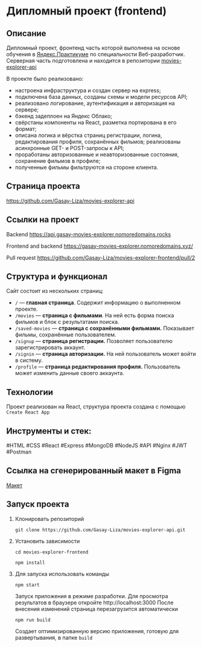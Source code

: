 # Дипломный проект (frontend)

## Описание

Дипломный проект, фронтенд часть которой выполнена на основе обучения в  [Яндекс.Практикуме](https://praktikum.yandex.ru/)
по специальности Веб-разработчик. Серверная часть подготовлена и  находится в репозитории
[movies-explorer-api](https://github.com/Gasay-Liza/movies-explorer-api)

В проекте было реализовано:
* настроена инфраструктура и создан сервер на express;
* подключена база данных, созданы схемы и модели ресурсов API;
* реализовано логирование, аутентификация и авторизация на сервере;
* бэкенд задеплоен на Яндекс Облако;
* свёрстаны компоненты на React, разметка портирована в его формат;
* описана логика и вёрстка страниц регистрации, логина, редактирования профиля, сохранённых фильмов;
реализованы асинхронные GET- и POST-запросы к API;
* проработаны авторизованные и неавторизованные состояния, сохранение фильмов в профиле;
* полученные фильмы фильтруются на стороне клиента.

## Страница проекта

https://github.com/Gasay-Liza/movies-explorer-api


## Ссылки на проект
Backend https://api.gasay-movies-explorer.nomoredomains.rocks

Frontend and backend https://gasay-movies-explorer.nomoredomains.xyz/

Pull request https://github.com/Gasay-Liza/movies-explorer-frontend/pull/2
## Структура и функционал

Сайт состоит из нескольких страниц:

*  `/` — **главная страница**. Содержит информацию о выполненном проекте.
*  `/movies` — **страница с фильмами**. На ней есть форма поиска фильмов и блок с результатами поиска.
*  `/saved-movies` — **страница с сохранёнными фильмами.** Показывает фильмы, сохранённые пользователем.
*  `/signup` — **страница регистрации.** Позволяет пользователю зарегистрировать аккаунт.
*  `/signin` — **страница авторизации.** На ней пользователь может войти в систему.
*  `/profile` — **страница редактирования профиля.** Пользователь может изменить данные своего аккаунта.

## Технологии

Проект реализован на React, структура проекта создана с помощью `Create React App`

## Инструменты и стек: 
#HTML #CSS #React #Express #MongoDB #NodeJS #API  #Nginx #JWT #Postman

## Ссылка на сгенерированный макет в Figma

[Макет](https://www.figma.com/file/r0yOl9EKdJgLnATzGxYzXQ/Diploma-(Copy)?type=design&node-id=891%3A3857&t=Q5WhxzxHVRj2cOhH-1)

## Запуск проекта

1. Клонировать репозиторий

    `git clone https://github.com/Gasay-Liza/movies-explorer-api.git`

2. Установить зависимости

    `cd movies-explorer-frontend`

    `npm install`

3. Для запуска использовать команды

    `npm start`

    Запуск приложения в режиме разработки.
    Для просмотра результатов в браузере откройте http://localhost:3000
    После внесения изменений страница перезагрузится автоматически

    `npm run build`

    Создает оптимизированную версию приложения, готовую для развертывания, в папке `build`
